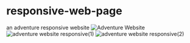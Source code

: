 # responsive-web-page
 an adventure responsive website
![Adventure Website](https://github.com/Parthkmittal/responsive-web-page/assets/142564865/c4033a08-f7ab-4fc4-b227-810f08c6b5f2)
![adventure website responsive(1)](https://github.com/Parthkmittal/responsive-web-page/assets/142564865/96195423-124c-4813-990e-e4d3ee097ae2)
![adventure website responsive(2)](https://github.com/Parthkmittal/responsive-web-page/assets/142564865/b7be13c5-2540-4240-92da-9deb45cf8009)
